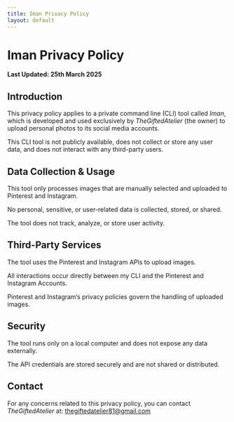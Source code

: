 ```yaml
---
title: Iman Privacy Policy
layout: default
---
```


# Iman Privacy Policy

**Last Updated: 25th March 2025**

## Introduction

This privacy policy applies to a private command line (CLI) tool called *Iman*, which is developed and used exclusively by *TheGiftedAtelier* (the owner) to upload personal photos to its social media accounts.

This CLI tool is not publicly available, does not collect or store any user data, and does not interact with any third-party users.

## Data Collection & Usage

This tool only processes images that are manually selected and uploaded to Pinterest and Instagram.

No personal, sensitive, or user-related data is collected, stored, or shared.

The tool does not track, analyze, or store user activity.

## Third-Party Services

The tool uses the Pinterest and Instagram APIs to upload images.

All interactions occur directly between my CLI and the Pinterest and Instagram Accounts.

Pinterest and Instagram’s privacy policies govern the handling of uploaded images.

## Security

The tool runs only on a local computer and does not expose any data externally.

The API credentials are stored securely and are not shared or distributed.

## Contact

For any concerns related to this privacy policy, you can contact *TheGiftedAtelier* at: [thegiftedatelier81@gmail.com](mailto:thegiftedatelier81@gmail.com)
